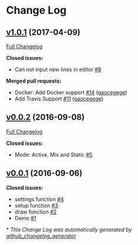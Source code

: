 # Change Log

## [v1.0.1](https://github.com/gaocegege/Processing.R/tree/v1.0.1) (2017-04-09)
[Full Changelog](https://github.com/gaocegege/Processing.R/compare/v0.0.2...v1.0.1)

**Closed issues:**

- Can not input new lines in editor [\#8](https://github.com/gaocegege/Processing.R/issues/8)

**Merged pull requests:**

- Docker: Add Docker support [\#14](https://github.com/gaocegege/Processing.R/pull/14) ([gaocegege](https://github.com/gaocegege))
- Add Travis Support [\#11](https://github.com/gaocegege/Processing.R/pull/11) ([gaocegege](https://github.com/gaocegege))

## [v0.0.2](https://github.com/gaocegege/Processing.R/tree/v0.0.2) (2016-09-08)
[Full Changelog](https://github.com/gaocegege/Processing.R/compare/v0.0.1...v0.0.2)

**Closed issues:**

- Mode: Active, Mix and Static [\#5](https://github.com/gaocegege/Processing.R/issues/5)

## [v0.0.1](https://github.com/gaocegege/Processing.R/tree/v0.0.1) (2016-09-06)
**Closed issues:**

- settings function [\#4](https://github.com/gaocegege/Processing.R/issues/4)
- setup function [\#3](https://github.com/gaocegege/Processing.R/issues/3)
- draw function [\#2](https://github.com/gaocegege/Processing.R/issues/2)
- Demo [\#1](https://github.com/gaocegege/Processing.R/issues/1)



\* *This Change Log was automatically generated by [github_changelog_generator](https://github.com/skywinder/Github-Changelog-Generator)*